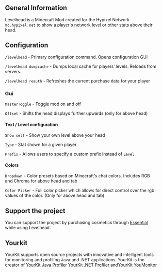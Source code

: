 ## General Information
Levelhead is a Minecraft Mod created for the Hypixel Network `mc.hypixel.net` to show a player's network level or other stats above their head.

## Configuration
`/levelhead` - Primary configuration command. Opens configuration GUI

`/levelhead dumpcache` - Dumps local cache for players’ levels. Reloads from servers.

`/levelhead reauth` - Refreshes the current purchase data for your player

### Gui 

`MasterToggle` - Toggle mod on and off

`Offset` - Shifts the head displays further upwards (only for above head)

#### Text / Level configuration

`Show self` - Show your own level above your head

`Type` - Stat shown for a given player

`Prefix` - Allows users to specify a custom prefix instead of `Level`

#### Colors

`Dropdown` - Color presets based on Minecraft's chat colors. Includes RGB and Chroma for above head and tab

`Color Picker` - Full color picker which allows for direct control over the rgb values of the color. (Only for above head and tab)


## Support the project
You can support the project by purchasing cosmetics through [Essential](https://essential.gg) while using Levelhead.


## Yourkit
YourKit supports open source projects with innovative and intelligent tools 
for monitoring and profiling Java and .NET applications.
YourKit is the creator of [YourKit Java Profiler](https://www.yourkit.com/java/profiler/) [YourKit .NET Profiler]("https://www.yourkit.com/.net/profiler/) and[YourKit YouMonitor](https://www.yourkit.com/youmonitor/)

